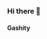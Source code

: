 ### Hi there 👋
#### Gashity

<!--
**gashawgedef/gashawgedef** is a ✨ _special_ ✨ repository because its `README.md` (this file) appears on your GitHub profile.

Here are some ideas to get you started:
-  I’m currently working on Abay Bank S.c as Software engineer
-  I’m currently learning ...
- I’m looking to collaborate on ...
- 🤔 I’m looking for help with ...
- 💬 Ask me about ...
- 📫 How to reach me: ...
- 😄 Pronouns: ...
- ⚡ Fun fact: ...
-->

